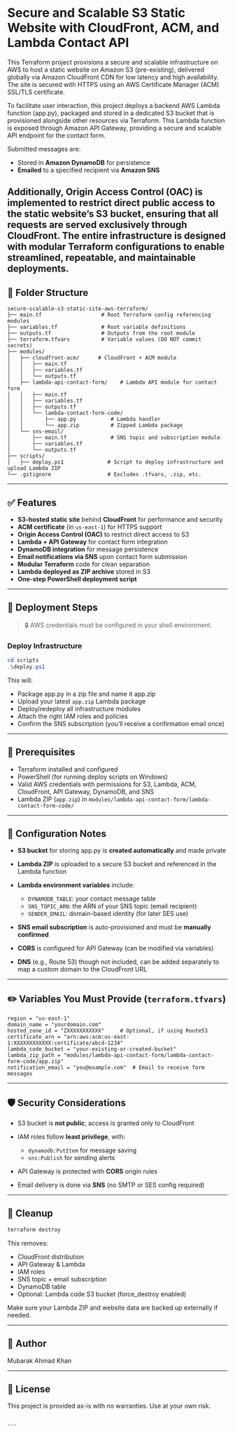 # Secure and Scalable S3 Static Website with CloudFront, ACM, and Lambda Contact API

This Terraform project provisions a secure and scalable infrastructure on AWS to host a static website on Amazon S3 (pre-existing), delivered globally via Amazon CloudFront CDN for low latency and high availability. The site is secured with HTTPS using an AWS Certificate Manager (ACM) SSL/TLS certificate.

To facilitate user interaction, this project deploys a backend AWS Lambda function (app.py), packaged and stored in a dedicated S3 bucket that is provisioned alongside other resources via Terraform. This Lambda function is exposed through Amazon API Gateway, providing a secure and scalable API endpoint for the contact form.

Submitted messages are:

* Stored in **Amazon DynamoDB** for persistence
* **Emailed** to a specified recipient via **Amazon SNS**

Additionally, Origin Access Control (OAC) is implemented to restrict direct public access to the static website’s S3 bucket, ensuring that all requests are served exclusively through CloudFront. The entire infrastructure is designed with modular Terraform configurations to enable streamlined, repeatable, and maintainable deployments.
---

## 📁 Folder Structure

```plaintext
secure-scalable-s3-static-site-aws-terraform/
├── main.tf                   # Root Terraform config referencing modules
├── variables.tf              # Root variable definitions
├── outputs.tf                # Outputs from the root module
├── terraform.tfvars          # Variable values (DO NOT commit secrets)
├── modules/
│   ├── cloudfront-acm/		 # CloudFront + ACM module
│   │   ├── main.tf
│   │   ├── variables.tf
│   │   └── outputs.tf
│   ├── lambda-api-contact-form/	# Lambda API module for contact form
│   │   ├── main.tf
│   │   ├── variables.tf
│   │   ├── outputs.tf
│   │   └── lambda-contact-form-code/
│   │       ├── app.py			 # Lambda handler
│   │       └── app.zip			 # Zipped Lambda package
│   └── sns-email/
│       ├── main.tf              # SNS topic and subscription module
│       ├── variables.tf
│       └── outputs.tf
├── scripts/
│   ├── deploy.ps1				# Script to deploy infrastructure and upload Lambda ZIP 
└── .gitignore					# Excludes .tfvars, .zip, etc.
```

---

## ✅ Features

* **S3-hosted static site** behind **CloudFront** for performance and security
* **ACM certificate** (in `us-east-1`) for HTTPS support
* **Origin Access Control (OAC)** to restrict direct access to S3
* **Lambda + API Gateway** for contact form integration
* **DynamoDB integration** for message persistence
* **Email notifications via SNS** upon contact form submission
* **Modular Terraform** code for clean separation
* **Lambda deployed as ZIP archive** stored in S3
* **One-step PowerShell deployment script**

---

## 🚀 Deployment Steps

> 🔒 AWS credentials must be configured in your shell environment.

### Deploy Infrastructure


```powershell
cd scripts
.\deploy.ps1
```

This will:

* Package app.py in a zip file and name it app.zip
* Upload your latest `app.zip` Lambda package
* Deploy/redeploy all infrastructure modules
* Attach the right IAM roles and policies
* Confirm the SNS subscription (you’ll receive a confirmation email once)
---

## 🧠 Prerequisites

* Terraform installed and configured
* PowerShell (for running deploy scripts on Windows)
* Valid AWS credentials with permissions for S3, Lambda, ACM, CloudFront, API Gateway, DynamoDB, and SNS
* Lambda ZIP (`app.zip`) in `modules/lambda-api-contact-form/lambda-contact-form-code/`

---

## 📝 Configuration Notes

* **S3 bucket** for storing app.py is **created automatically** and made private
* **Lambda ZIP** is uploaded to a secure S3 bucket and referenced in the Lambda function
* **Lambda environment variables** include:

  * `DYNAMODB_TABLE`: your contact message table
  * `SNS_TOPIC_ARN`: the ARN of your SNS topic (email recipient)
  * `SENDER_EMAIL`: domain-based identity (for later SES use)
* **SNS email subscription** is auto-provisioned and must be **manually confirmed**
* **CORS** is configured for API Gateway (can be modified via variables)
* **DNS** (e.g., Route 53) though not included, can be added separately to map a custom domain to the CloudFront URL

---

## ✏️ Variables You Must Provide (`terraform.tfvars`)

```hcl
region = "us-east-1"
domain_name = "yourdomain.com"
hosted_zone_id = "ZXXXXXXXXXXX"     # Optional, if using Route53
certificate_arn = "arn:aws:acm:us-east-1:XXXXXXXXXXXX:certificate/abcd-1234"
lambda_code_bucket = "your-existing-or-created-bucket"
lambda_zip_path = "modules/lambda-api-contact-form/lambda-contact-form-code/app.zip"
notification_email = "you@example.com"  # Email to receive form messages
```

---

## 🛡️ Security Considerations

* S3 bucket is **not public**; access is granted only to CloudFront
* IAM roles follow **least privilege**, with:

  * `dynamodb:PutItem` for message saving
  * `sns:Publish` for sending alerts
* API Gateway is protected with **CORS** origin rules
* Email delivery is done via **SNS** (no SMTP or SES config required)

---

## 🧼 Cleanup

```bash
terraform destroy
```
This removes:

* CloudFront distribution
* API Gateway & Lambda
* IAM roles
* SNS topic + email subscription
* DynamoDB table
* Optional: Lambda code S3 bucket (force\_destroy enabled)

Make sure your Lambda ZIP and website data are backed up externally if needed.

---

## 👤 Author

Mubarak Ahmad Khan

---

## 📜 License

This project is provided as-is with no warranties. Use at your own risk.

```

---